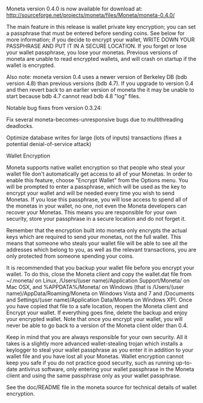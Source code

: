 Moneta version 0.4.0 is now available for download at:
http://sourceforge.net/projects/moneta/files/Moneta/moneta-0.4.0/

The main feature in this release is wallet private key encryption;
you can set a passphrase that must be entered before sending coins.
See below for more information; if you decide to encrypt your wallet,
WRITE DOWN YOUR PASSPHRASE AND PUT IT IN A SECURE LOCATION. If you
forget or lose your wallet passphrase, you lose your monetas.
Previous versions of moneta are unable to read encrypted wallets,
and will crash on startup if the wallet is encrypted.

Also note: moneta version 0.4 uses a newer version of Berkeley DB
(bdb version 4.8) than previous versions (bdb 4.7). If you upgrade
to version 0.4 and then revert back to an earlier version of moneta
the it may be unable to start because bdb 4.7 cannot read bdb 4.8
"log" files.


Notable bug fixes from version 0.3.24:

Fix several moneta-becomes-unresponsive bugs due to multithreading
deadlocks.

Optimize database writes for large (lots of inputs) transactions
(fixes a potential denial-of-service attack)


Wallet Encryption

Moneta supports native wallet encryption so that people who steal your
wallet file don't automatically get access to all of your Monetas.
In order to enable this feature, choose "Encrypt Wallet" from the
Options menu.  You will be prompted to enter a passphrase, which
will be used as the key to encrypt your wallet and will be needed
every time you wish to send Monetas.  If you lose this passphrase,
you will lose access to spend all of the monetas in your wallet,
no one, not even the Moneta developers can recover your Monetas.
This means you are responsible for your own security, store your
passphrase in a secure location and do not forget it.

Remember that the encryption built into moneta only encrypts the
actual keys which are required to send your monetas, not the full
wallet.  This means that someone who steals your wallet file will
be able to see all the addresses which belong to you, as well as the
relevant transactions, you are only protected from someone spending
your coins.

It is recommended that you backup your wallet file before you
encrypt your wallet.  To do this, close the Moneta client and
copy the wallet.dat file from ~/.moneta/ on Linux, /Users/(user
name)/Application Support/Moneta/ on Mac OSX, and %APPDATA%/Moneta/
on Windows (that is /Users/(user name)/AppData/Roaming/Moneta on
Windows Vista and 7 and /Documents and Settings/(user name)/Application
Data/Moneta on Windows XP).  Once you have copied that file to a
safe location, reopen the Moneta client and Encrypt your wallet.
If everything goes fine, delete the backup and enjoy your encrypted
wallet.  Note that once you encrypt your wallet, you will never be
able to go back to a version of the Moneta client older than 0.4.

Keep in mind that you are always responsible for your own security.
All it takes is a slightly more advanced wallet-stealing trojan which
installs a keylogger to steal your wallet passphrase as you enter it
in addition to your wallet file and you have lost all your Monetas.
Wallet encryption cannot keep you safe if you do not practice
good security, such as running up-to-date antivirus software, only
entering your wallet passphrase in the Moneta client and using the
same passphrase only as your wallet passphrase.

See the doc/README file in the moneta source for technical details
of wallet encryption.
